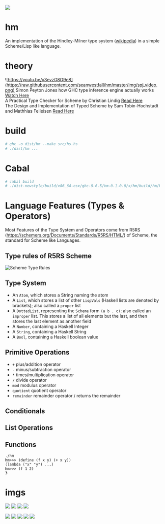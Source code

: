 ![](https://github.com/seanwestfall/hm/blob/master/img/hm.png)
# hm
An implementation of the Hindley-Milner type system ([wikipedia](https://en.wikipedia.org/wiki/Hindley%E2%80%93Milner_type_system)) in a simple Scheme/Lisp like language.

# theory
![https://youtu.be/x3evzO8O9e8](https://raw.githubusercontent.com/seanwestfall/hm/master/img/spj_video.png)
Simon Peyton Jones how GHC type inference engine actually works [Watch Here](https://youtu.be/x3evzO8O9e8)  
A Practical Type Checker for Scheme by Christian Lindig [Read Here](https://github.com/seanwestfall/scientific_papers/blob/master/papers/10.1.1.56.9923.pdf)  
The Design and Implementation of Typed Scheme by Sam Tobin-Hochstadt and Mathhias Felleisen [Read Here](https://github.com/seanwestfall/scientific_papers/blob/master/papers/popl08-thf.pdf)  

# build
```bash
# ghc -o dist/hm --make src/hs.hs
# ./dist/hm ...
```

# Cabal
```bash
# cabal build
# ./dist-newstyle/build/x86_64-osx/ghc-8.6.5/hm-0.1.0.0/x/hm/build/hm/hm
```

# Language Features (Types & Operators)
Most Features of the Type System and Operators come from R5RS (https://schemers.org/Documents/Standards/R5RS/HTML/) of Scheme, the standard for Scheme like Languages.

## Type rules of R5RS Scheme
![Scheme Type Rules](https://raw.githubusercontent.com/seanwestfall/hm/master/img/scheme_type_rules.png)

## Type System
* An `Atom`, which stores a String naming the atom
* A `List`, which stores a list of other `LispVals` (Haskell lists are denoted by brackets); also called a `proper` list
* A `DottedList`, representing the `Scheme` form `(a b . c)`; also called an `improper` list. This stores a list of all elements but the last, and then stores the last element as another field
* A `Number`, containing a Haskell Integer
* A `String`, containing a Haskell String
* A `Bool`, containing a Haskell boolean value

## Primitive Operations
* `+` plus/addition operator
* `-` minus/subtraction operator
* `*` times/multiplication operator
* `/` divide operator
* `mod` modulus operator
* `quotient` quotient operator
* `remainder` remainder operator / returns the remainder

## Conditionals

## List Operations

## Functions

```
./hm
hm>>> (define (f x y) (+ x y))
(lambda ("x" "y") ...)
hm>>> (f 1 2)
3
```

# imgs
![](https://raw.githubusercontent.com/seanwestfall/hm/master/img/img_1.png)
![](https://raw.githubusercontent.com/seanwestfall/hm/master/img/img_2.png)
![](https://raw.githubusercontent.com/seanwestfall/hm/master/img/img_2_2.png)
![](https://raw.githubusercontent.com/seanwestfall/hm/master/img/img_3.png)
<!-- ![](https://raw.githubusercontent.com/seanwestfall/hm/master/img/img_9.png) -->
![](https://raw.githubusercontent.com/seanwestfall/hm/master/img/img_4.png)
![](https://raw.githubusercontent.com/seanwestfall/hm/master/img/img_5.png)
![](https://raw.githubusercontent.com/seanwestfall/hm/master/img/img_6.png)
![](https://raw.githubusercontent.com/seanwestfall/hm/master/img/img_7.png)
![](https://raw.githubusercontent.com/seanwestfall/hm/master/img/img_8.png)
